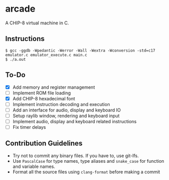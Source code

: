 # arcade
A CHIP-8 virtual machine in C.

## Instructions
```shell
$ gcc -ggdb -Wpedantic -Werror -Wall -Wextra -Wconversion -std=c17 emulator.c emulator_execute.c main.c
$ ./a.out
```

## To-Do
- [x] Add memory and register management
- [ ] Implement ROM file loading
- [x] Add CHIP-8 hexadecimal font
- [ ] Implement instruction decoding and execution
- [ ] Add an interface for audio, display and keyboard IO
- [ ] Setup raylib window, rendering and keyboard input
- [ ] Implement audio, display and keyboard related instructions
- [ ] Fix timer delays

## Contribution Guidelines
- Try not to commit any binary files. If you have to, use git-lfs.
- Use `PascalCase` for type names, type aliases and `snake_case` for function and variable names.
- Format all the source files using `clang-format` before making a commit
